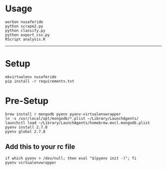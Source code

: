# Usage
```
workon nusaferide
python scrape2.py
python classify.py
python export_csv.py
RScript analysis.R
```

-----------------------------------
# Setup
```
mkvirtualenv nusaferide
pip install -r requirements.txt
```

# Pre-Setup
```
brew install r mongodb pyenv pyenv-virtualenvwrapper
ln -s /usr/local/opt/mongodb/*.plist ~/Library/LaunchAgents/
launchctl load ~/Library/LaunchAgents/homebrew.mxcl.mongodb.plist
pyenv install 2.7.8
pyenv global 2.7.8
```

## Add this to your rc file
```
if which pyenv > /dev/null; then eval "$(pyenv init -)"; fi
pyenv virtualenvwrapper
```
